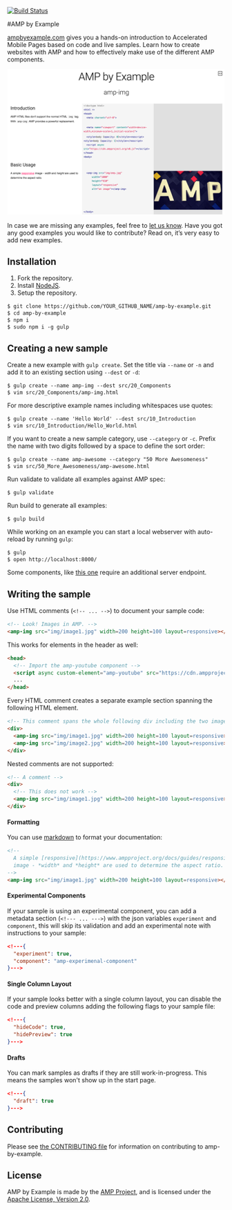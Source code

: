 [![Build Status](https://travis-ci.org/ampproject/amp-by-example.svg?branch=master)](https://travis-ci.org/ampproject/amp-by-example)

#AMP by Example

[ampbyexample.com](http://ampbyexample.com/) gives you a hands-on introduction to Accelerated Mobile Pages based on code and live samples. Learn how to create websites with AMP and how to effectively make use of the different AMP components.

![Screenshot](src/img/abe_preview.png)

In case we are missing any examples, feel free to [let us know](https://github.com/ampproject/amp-by-example/issues/new). Have you got any good examples you would like to contribute? Read on, it’s very easy to add new examples.

## Installation

1. Fork the repository.
2. Install [NodeJS](https://nodejs.org).
3. Setup the repository.

```none
$ git clone https://github.com/YOUR_GITHUB_NAME/amp-by-example.git
$ cd amp-by-example
$ npm i
$ sudo npm i -g gulp
```

## Creating a new sample

Create a new example with `gulp create`. Set the title via `--name` or `-n` and add it to an existing section using `--dest` or `-d`:

```none
$ gulp create --name amp-img --dest src/20_Components
$ vim src/20_Components/amp-img.html
```

For more descriptive example names including whitespaces use quotes:

```none
$ gulp create --name 'Hello World' --dest src/10_Introduction
$ vim src/10_Introduction/Hello_World.html
```

If you want to create a new sample category, use `--category` or `-c`. Prefix the name with two digits followed by a space to define the sort order:

```none
$ gulp create --name amp-awesome --category "50 More Awesomeness"
$ vim src/50_More_Awesomeness/amp-awesome.html
```

Run validate to validate all examples against AMP spec:

```none
$ gulp validate
```

Run build to generate all examples:

```none
$ gulp build
```

While working on an example you can start a local webserver with auto-reload by running `gulp`:

```none
$ gulp
$ open http://localhost:8000/
```

Some components, like [this one](src/30_Advanced/amp-user-notification_with_server_endpoint.html) require an additional server endpoint.

## Writing the sample

Use HTML comments (`<!-- ... -->`) to document your sample code:

```html
<!-- Look! Images in AMP. -->
<amp-img src="img/image1.jpg" width=200 height=100 layout=responsive></amp-img>
```

This works for elements in the header as well:

```html
<head>
  <!-- Import the amp-youtube component -->
  <script async custom-element="amp-youtube" src="https://cdn.ampproject.org/v0/amp-youtube-0.1.js"></script>
  ...
</head>
```

Every HTML comment creates a separate example section spanning the following HTML element.

```html
<!-- This comment spans the whole following div including the two images -->
<div>
  <amp-img src="img/image1.jpg" width=200 height=100 layout=responsive></amp-img>
  <amp-img src="img/image2.jpg" width=200 height=100 layout=responsive></amp-img>
</div>
```

Nested comments are not supported:

```html
<!-- A comment -->
<div>
  <!-- This does not work -->
  <amp-img src="img/image1.jpg" width=200 height=100 layout=responsive></amp-img>
</div>
```

#### Formatting

You can use [markdown](https://help.github.com/articles/github-flavored-markdown/) to format your documentation:

```html
<!--
  A simple [responsive](https://www.ampproject.org/docs/guides/responsive/control_layout.html)
  image - *width* and *height* are used to determine the aspect ratio.
-->
<amp-img src="img/image1.jpg" width=200 height=100 layout=responsive></amp-img>
```

#### Experimental Components

If your sample is using an experimental component, you can add a metadata section (`<!--- ... --->`) with the json variables `experiment` and `component`, this will skip its validation and add an experimental note with instructions to your sample:

```json
<!---{
  "experiment": true,
  "component": "amp-experimenal-component"
}--->
```

#### Single Column Layout

If your sample looks better with a single column layout, you can disable the code and preview columns adding the following flags to your sample file:

```json
<!---{
  "hideCode": true,
  "hidePreview": true
}--->
```

#### Drafts

You can mark samples as drafts if they are still work-in-progress. This means the samples won't show up in the start page.

```json
<!---{
  "draft": true
}--->
```


## Contributing

Please see [the CONTRIBUTING file](CONTRIBUTING.md) for information on contributing to amp-by-example.

## License

AMP by Example is made by the [AMP Project](https://www.ampproject.org/), and is licensed under the [Apache License, Version 2.0](LICENSE).
